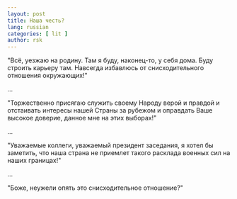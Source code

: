```yaml
---
layout: post
title: Наша честь?
lang: russian
categories: [ lit ]
author: rsk
---
```


"Всё, уезжаю на родину. Там я буду, наконец-то, у себя дома. Буду строить карьеру там. Навсегда избавлюсь от снисходительного отношения окружающих!"

...

"Торжественно присягаю служить своему Народу верой и правдой и отстаивать интересы нашей Страны за рубежом и оправдать Ваше высокое доверие, данное мне на этих выборах!"

...

"Уважаемые коллеги, уважаемый президент заседания, я хотел бы заметить, что наша страна не приемлет такого расклада военных сил на наших границах!"

...

"Боже, неужели опять это снисходительное отношение?"
